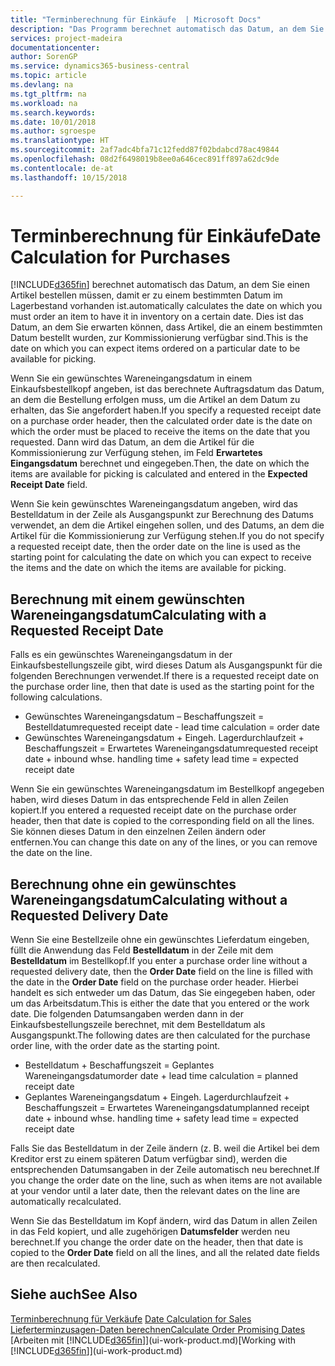 ```yaml
---
title: "Terminberechnung für Einkäufe  | Microsoft Docs"
description: "Das Programm berechnet automatisch das Datum, an dem Sie einen Artikel bestellen müssen, damit er zu einem bestimmten Datum im Lagerbestand vorhanden ist. Dies ist das Datum, an dem Sie erwarten können, dass Artikel, die an einem bestimmten Datum bestellt wurden, zur Kommissionierung verfügbar sind."
services: project-madeira
documentationcenter: 
author: SorenGP
ms.service: dynamics365-business-central
ms.topic: article
ms.devlang: na
ms.tgt_pltfrm: na
ms.workload: na
ms.search.keywords: 
ms.date: 10/01/2018
ms.author: sgroespe
ms.translationtype: HT
ms.sourcegitcommit: 2af7adc4bfa71c12fedd87f02bdabcd78ac49844
ms.openlocfilehash: 08d2f6498019b8ee0a646cec891ff897a62dc9de
ms.contentlocale: de-at
ms.lasthandoff: 10/15/2018

---
```

# <a name="date-calculation-for-purchases"></a><span data-ttu-id="ee7e7-104">Terminberechnung für Einkäufe</span><span class="sxs-lookup"><span data-stu-id="ee7e7-104">Date Calculation for Purchases</span></span>
[!INCLUDE[d365fin](includes/d365fin_md.md)] <span data-ttu-id="ee7e7-105">berechnet automatisch das Datum, an dem Sie einen Artikel bestellen müssen, damit er zu einem bestimmten Datum im Lagerbestand vorhanden ist.</span><span class="sxs-lookup"><span data-stu-id="ee7e7-105">automatically calculates the date on which you must order an item to have it in inventory on a certain date.</span></span> <span data-ttu-id="ee7e7-106">Dies ist das Datum, an dem Sie erwarten können, dass Artikel, die an einem bestimmten Datum bestellt wurden, zur Kommissionierung verfügbar sind.</span><span class="sxs-lookup"><span data-stu-id="ee7e7-106">This is the date on which you can expect items ordered on a particular date to be available for picking.</span></span>  

<span data-ttu-id="ee7e7-107">Wenn Sie ein gewünschtes Wareneingangsdatum in einem Einkaufsbestellkopf angeben, ist das berechnete Auftragsdatum das Datum, an dem die Bestellung erfolgen muss, um die Artikel an dem Datum zu erhalten, das Sie angefordert haben.</span><span class="sxs-lookup"><span data-stu-id="ee7e7-107">If you specify a requested receipt date on a purchase order header, then the calculated order date is the date on which the order must be placed to receive the items on the date that you requested.</span></span> <span data-ttu-id="ee7e7-108">Dann wird das Datum, an dem die Artikel für die Kommissionierung zur Verfügung stehen, im Feld **Erwartetes Eingangsdatum** berechnet und eingegeben.</span><span class="sxs-lookup"><span data-stu-id="ee7e7-108">Then, the date on which the items are available for picking is calculated and entered in the **Expected Receipt Date** field.</span></span>  

<span data-ttu-id="ee7e7-109">Wenn Sie kein gewünschtes Wareneingangsdatum angeben, wird das Bestelldatum in der Zeile als Ausgangspunkt zur Berechnung des Datums verwendet, an dem die Artikel eingehen sollen, und des Datums, an dem die Artikel für die Kommissionierung zur Verfügung stehen.</span><span class="sxs-lookup"><span data-stu-id="ee7e7-109">If you do not specify a requested receipt date, then the order date on the line is used as the starting point for calculating the date on which you can expect to receive the items and the date on which the items are available for picking.</span></span>  

## <a name="calculating-with-a-requested-receipt-date"></a><span data-ttu-id="ee7e7-110">Berechnung mit einem gewünschten Wareneingangsdatum</span><span class="sxs-lookup"><span data-stu-id="ee7e7-110">Calculating with a Requested Receipt Date</span></span>  
<span data-ttu-id="ee7e7-111">Falls es ein gewünschtes Wareneingangsdatum in der Einkaufsbestellungszeile gibt, wird dieses Datum als Ausgangspunkt für die folgenden Berechnungen verwendet.</span><span class="sxs-lookup"><span data-stu-id="ee7e7-111">If there is a requested receipt date on the purchase order line, then that date is used as the starting point for the following calculations.</span></span>  

- <span data-ttu-id="ee7e7-112">Gewünschtes Wareneingangsdatum – Beschaffungszeit = Bestelldatum</span><span class="sxs-lookup"><span data-stu-id="ee7e7-112">requested receipt date - lead time calculation = order date</span></span>  
- <span data-ttu-id="ee7e7-113">Gewünschtes Wareneingangsdatum + Eingeh. Lagerdurchlaufzeit + Beschaffungszeit = Erwartetes Wareneingangsdatum</span><span class="sxs-lookup"><span data-stu-id="ee7e7-113">requested receipt date + inbound whse. handling time + safety lead time = expected receipt date</span></span>  

<span data-ttu-id="ee7e7-114">Wenn Sie ein gewünschtes Wareneingangsdatum im Bestellkopf angegeben haben, wird dieses Datum in das entsprechende Feld in allen Zeilen kopiert.</span><span class="sxs-lookup"><span data-stu-id="ee7e7-114">If you entered a requested receipt date on the purchase order header, then that date is copied to the corresponding field on all the lines.</span></span> <span data-ttu-id="ee7e7-115">Sie können dieses Datum in den einzelnen Zeilen ändern oder entfernen.</span><span class="sxs-lookup"><span data-stu-id="ee7e7-115">You can change this date on any of the lines, or you can remove the date on the line.</span></span>  

## <a name="calculating-without-a-requested-delivery-date"></a><span data-ttu-id="ee7e7-116">Berechnung ohne ein gewünschtes Wareneingangsdatum</span><span class="sxs-lookup"><span data-stu-id="ee7e7-116">Calculating without a Requested Delivery Date</span></span>  
<span data-ttu-id="ee7e7-117">Wenn Sie eine Bestellzeile ohne ein gewünschtes Lieferdatum eingeben, füllt die Anwendung das Feld **Bestelldatum** in der Zeile mit dem **Bestelldatum** im Bestellkopf.</span><span class="sxs-lookup"><span data-stu-id="ee7e7-117">If you enter a purchase order line without a requested delivery date, then the **Order Date** field on the line is filled with the date in the **Order Date** field on the purchase order header.</span></span> <span data-ttu-id="ee7e7-118">Hierbei handelt es sich entweder um das Datum, das Sie eingegeben haben, oder um das Arbeitsdatum.</span><span class="sxs-lookup"><span data-stu-id="ee7e7-118">This is either the date that you entered or the work date.</span></span> <span data-ttu-id="ee7e7-119">Die folgenden Datumsangaben werden dann in der Einkaufsbestellungszeile berechnet, mit dem Bestelldatum als Ausgangspunkt.</span><span class="sxs-lookup"><span data-stu-id="ee7e7-119">The following dates are then calculated for the purchase order line, with the order date as the starting point.</span></span>  

- <span data-ttu-id="ee7e7-120">Bestelldatum + Beschaffungszeit = Geplantes Wareneingangsdatum</span><span class="sxs-lookup"><span data-stu-id="ee7e7-120">order date + lead time calculation = planned receipt date</span></span>  
- <span data-ttu-id="ee7e7-121">Geplantes Wareneingangsdatum + Eingeh. Lagerdurchlaufzeit + Beschaffungszeit = Erwartetes Wareneingangsdatum</span><span class="sxs-lookup"><span data-stu-id="ee7e7-121">planned receipt date + inbound whse. handling time + safety lead time = expected receipt date</span></span>  

<span data-ttu-id="ee7e7-122">Falls Sie das Bestelldatum in der Zeile ändern (z. B. weil die Artikel bei dem Kreditor erst zu einem späteren Datum verfügbar sind), werden die entsprechenden Datumsangaben in der Zeile automatisch neu berechnet.</span><span class="sxs-lookup"><span data-stu-id="ee7e7-122">If you change the order date on the line, such as when items are not available at your vendor until a later date, then the relevant dates on the line are automatically recalculated.</span></span>  

<span data-ttu-id="ee7e7-123">Wenn Sie das Bestelldatum im Kopf ändern, wird das Datum in allen Zeilen in das Feld  kopiert, und alle zugehörigen **Datumsfelder** werden neu berechnet.</span><span class="sxs-lookup"><span data-stu-id="ee7e7-123">If you change the order date on the header, then that date is copied to the **Order Date** field on all the lines, and all the related date fields are then recalculated.</span></span>  

## <a name="see-also"></a><span data-ttu-id="ee7e7-124">Siehe auch</span><span class="sxs-lookup"><span data-stu-id="ee7e7-124">See Also</span></span>  
 <span data-ttu-id="ee7e7-125">[Terminberechnung für Verkäufe](sales-date-calculation-for-sales.md) </span><span class="sxs-lookup"><span data-stu-id="ee7e7-125">[Date Calculation for Sales](sales-date-calculation-for-sales.md) </span></span>  
 [<span data-ttu-id="ee7e7-126">Lieferterminzusagen-Daten berechnen</span><span class="sxs-lookup"><span data-stu-id="ee7e7-126">Calculate Order Promising Dates</span></span>](sales-how-to-calculate-order-promising-dates.md)  
 <span data-ttu-id="ee7e7-127">[Arbeiten mit [!INCLUDE[d365fin](includes/d365fin_md.md)]](ui-work-product.md)</span><span class="sxs-lookup"><span data-stu-id="ee7e7-127">[Working with [!INCLUDE[d365fin](includes/d365fin_md.md)]](ui-work-product.md)</span></span>

